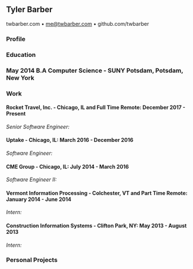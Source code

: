 [contact]: <>
## Tyler Barber   
twbarber.com • me@twbarber.com • github.com/twbarber

[profile]: <>
### Profile

[education]: <>
### Education

### May 2014 B.A Computer Science - SUNY Potsdam, Potsdam, New York

[work]: <>
### Work

#### Rocket Travel, Inc. - Chicago, IL and Full Time Remote: December 2017 - Present

*Senior Software Engineer:*

#### Uptake - Chicago, IL: March 2016 - December 2016

*Software Engineer:*

#### CME Group - Chicago, IL: July 2014 - March 2016
*Software Engineer II:*


#### Vermont Information Processing - Colchester, VT and Part Time Remote: January 2014 - June 2014

*Intern:*

#### Construction Information Systems - Clifton Park, NY: May 2013 - August 2013

*Intern:*

[projects]: <>
### Personal Projects
